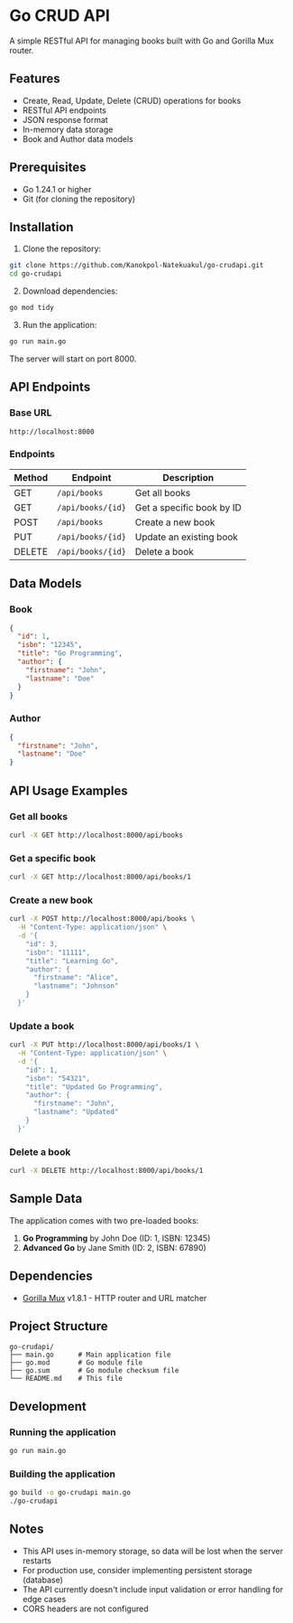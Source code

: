 # Go CRUD API

A simple RESTful API for managing books built with Go and Gorilla Mux router.

## Features

- Create, Read, Update, Delete (CRUD) operations for books
- RESTful API endpoints
- JSON response format
- In-memory data storage
- Book and Author data models

## Prerequisites

- Go 1.24.1 or higher
- Git (for cloning the repository)

## Installation

1. Clone the repository:
```bash
git clone https://github.com/Kanokpol-Natekuakul/go-crudapi.git
cd go-crudapi
```

2. Download dependencies:
```bash
go mod tidy
```

3. Run the application:
```bash
go run main.go
```

The server will start on port 8000.

## API Endpoints

### Base URL
```
http://localhost:8000
```

### Endpoints

| Method | Endpoint | Description |
|--------|----------|-------------|
| GET | `/api/books` | Get all books |
| GET | `/api/books/{id}` | Get a specific book by ID |
| POST | `/api/books` | Create a new book |
| PUT | `/api/books/{id}` | Update an existing book |
| DELETE | `/api/books/{id}` | Delete a book |

## Data Models

### Book
```json
{
  "id": 1,
  "isbn": "12345",
  "title": "Go Programming",
  "author": {
    "firstname": "John",
    "lastname": "Doe"
  }
}
```

### Author
```json
{
  "firstname": "John",
  "lastname": "Doe"
}
```

## API Usage Examples

### Get all books
```bash
curl -X GET http://localhost:8000/api/books
```

### Get a specific book
```bash
curl -X GET http://localhost:8000/api/books/1
```

### Create a new book
```bash
curl -X POST http://localhost:8000/api/books \
  -H "Content-Type: application/json" \
  -d '{
    "id": 3,
    "isbn": "11111",
    "title": "Learning Go",
    "author": {
      "firstname": "Alice",
      "lastname": "Johnson"
    }
  }'
```

### Update a book
```bash
curl -X PUT http://localhost:8000/api/books/1 \
  -H "Content-Type: application/json" \
  -d '{
    "id": 1,
    "isbn": "54321",
    "title": "Updated Go Programming",
    "author": {
      "firstname": "John",
      "lastname": "Updated"
    }
  }'
```

### Delete a book
```bash
curl -X DELETE http://localhost:8000/api/books/1
```

## Sample Data

The application comes with two pre-loaded books:

1. **Go Programming** by John Doe (ID: 1, ISBN: 12345)
2. **Advanced Go** by Jane Smith (ID: 2, ISBN: 67890)

## Dependencies

- [Gorilla Mux](https://github.com/gorilla/mux) v1.8.1 - HTTP router and URL matcher

## Project Structure

```
go-crudapi/
├── main.go      # Main application file
├── go.mod       # Go module file
├── go.sum       # Go module checksum file
└── README.md    # This file
```

## Development

### Running the application
```bash
go run main.go
```

### Building the application
```bash
go build -o go-crudapi main.go
./go-crudapi
```

## Notes

- This API uses in-memory storage, so data will be lost when the server restarts
- For production use, consider implementing persistent storage (database)
- The API currently doesn't include input validation or error handling for edge cases
- CORS headers are not configured

